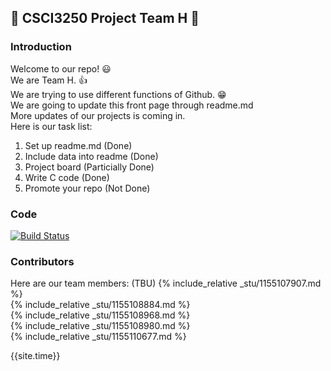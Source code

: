 ## :beginner: CSCI3250 Project Team H :star2:
### Introduction
Welcome to our repo! :smiley: <br/>
We are Team H. :+1: <br/>
We are trying to use different functions of Github. :grin:<br/>
We are going to update this front page through readme.md</br>
More updates of our projects is coming in.<br>
Here is our task list:

1. Set up readme.md         (Done)
2. Include data into readme (Done)
3. Project board            (Particially Done)
4. Write C code             (Done)
5. Promote your repo        (Not Done)

### Code
[![Build Status](https://travis-ci.org/csci3250-2019/project-team-h.svg?branch=master)](https://travis-ci.org/csci3250-2019/project-team-h)

### Contributors

Here are our team members: (TBU)
{% include_relative _stu/1155107907.md %}  
{% include_relative _stu/1155108884.md %}  
{% include_relative _stu/1155108968.md %}  
{% include_relative _stu/1155108980.md %}  
{% include_relative _stu/1155110677.md %}  

{{site.time}}
